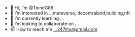 - 👋 Hi, I’m @ToineG86
- 👀 I’m interested in ...metaverse, decentraland,building,nft
- 🌱 I’m currently learning ...
- 💞️ I’m looking to collaborate on ...
- 📫 How to reach me ...247lito@gmail.com

<!---
ToineG86/ToineG86 is a ✨ special ✨ repository because its `README.md` (this file) appears on your GitHub profile.
You can click the Preview link to take a look at your changes.
--->
